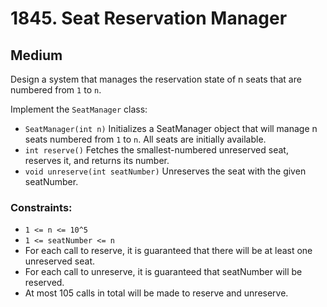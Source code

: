 # 1845. Seat Reservation Manager

## Medium

Design a system that manages the reservation state of n seats that are numbered from `1` to `n`.

Implement the `SeatManager` class:

- `SeatManager(int n)` Initializes a SeatManager object that will manage n seats numbered from `1` to `n`. All seats are initially available.
- `int reserve()` Fetches the smallest-numbered unreserved seat, reserves it, and returns its number.
- `void unreserve(int seatNumber)` Unreserves the seat with the given seatNumber.


### Constraints:

- `1 <= n <= 10^5`
- `1 <= seatNumber <= n`
- For each call to reserve, it is guaranteed that there will be at least one unreserved seat.
- For each call to unreserve, it is guaranteed that seatNumber will be reserved.
- At most 105 calls in total will be made to reserve and unreserve.
